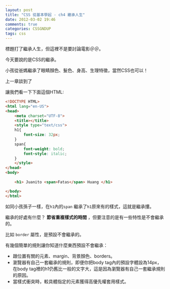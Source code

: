 ```yaml
---
layout: post
title: "CSS 從基本學起 - ch4 繼承人生"
date: 2012-03-02 19:46
comments: true
categories: CSSGNDUP
tags: css 
---
```


標題打了繼承人生，但這裡不是要討論電影＠＠。

今天要說的是CSS的繼承。

小孩從爸媽繼承了眼睛顏色、髮色、身高、生理特徵，當然CSS也可以！

<!--more-->

上一章談到了

讓我們看一下下面這個HTML:

``` html
<!DOCTYPE HTML>
<html lang="en-US">
<head>
	<meta charset="UTF-8">
	<title></title>
	<style type="text/css">
	h1{
		font-size: 32px;
	}
	span{
		font-weight: bold;
		font-style: italic;
	}
	</style>
</head>
<body>
	
	<h1> Juanito <span>Fatas</span> Huang </h1>

</body>
</html>
```

如同小孩孫子一樣，在`h1`內的`span` 繼承了`h1`原來有的樣式，這就是繼承摟。

繼承的好處有什麼？ **節省重複樣式的時間** ，但要注意的是有一些特性是不會繼承的。

比如 `border` 屬性，是預設不會繼承的。

有幾個簡單的規則讓你知道什麼東西預設不會繼承：

- 跟位置有關的元素、margin、背景顏色、borders。
- 瀏覽器有自己一套繼承的規則，即便你把body tag內的預設字體設為14px，在body tag裡的h1仍舊比一般的文字大，這是因為瀏覽器有自己一套繼承規則的原因。
- 當樣式衝突時，較具體指定的元素獲得高優先權套用樣式。




